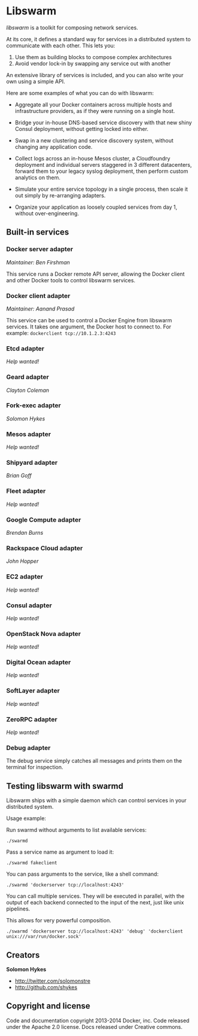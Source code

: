 # Libswarm

*libswarm* is a toolkit for composing network services.

At its core, it defines a standard way for services in a distributed system to communicate with each other. This lets you:

1. Use them as building blocks to compose complex architectures
2. Avoid vendor lock-in by swapping any service out with another

An extensive library of services is included, and you can also write your own using a simple API.

Here are some examples of what you can do with libswarm:

* Aggregate all your Docker containers across multiple hosts and infrastructure providers, as if they were running on a single host.

* Bridge your in-house DNS-based service discovery with that new shiny Consul deployment, without getting locked into either.

* Swap in a new clustering and service discovery system, without changing any application code.

* Collect logs across an in-house Mesos cluster, a Cloudfoundry deployment and individual servers staggered in 3 different datacenters, forward them to your legacy syslog deployment, then perform custom analytics on them.

* Simulate your entire service topology in a single process, then scale it out simply by re-arranging adapters.

* Organize your application as loosely coupled services from day 1, without over-engineering.

## Built-in services

### Docker server adapter

*Maintainer: Ben Firshman*

This service runs a Docker remote API server, allowing the Docker client and other Docker tools to control libswarm services.


### Docker client adapter

*Maintainer: Aanand Prasad*

This service can be used to control a Docker Engine from libswarm services. It takes one argument, the Docker host to connect to. For example: `dockerclient tcp://10.1.2.3:4243`

### Etcd adapter

*Help wanted!*

### Geard adapter

*Clayton Coleman*

### Fork-exec adapter

*Solomon Hykes*

### Mesos adapter

*Help wanted!*

### Shipyard adapter

*Brian Goff*

### Fleet adapter

*Help wanted!*

### Google Compute adapter

*Brendan Burns*

### Rackspace Cloud adapter

*John Hopper*

### EC2 adapter

*Help wanted!*

### Consul adapter

*Help wanted!*

### OpenStack Nova adapter

*Help wanted!*

### Digital Ocean adapter

*Help wanted!*

### SoftLayer adapter

*Help wanted!*

### ZeroRPC adapter

*Help wanted!*

### Debug adapter

The debug service simply catches all messages and prints them on the terminal for inspection.


## Testing libswarm with swarmd

Libswarm ships with a simple daemon which can control services in your distributed system.

Usage example:


Run swarmd without arguments to list available services:

```
./swarmd
```

Pass a service name as argument to load it:

```
./swarmd fakeclient
```

You can pass arguments to the service, like a shell command:

```
./swarmd 'dockerserver tcp://localhost:4243'
```

You can call multiple services. They will be executed in parallel, with the output
of each backend connected to the input of the next, just like unix pipelines.

This allows for very powerful composition.

```
./swarmd 'dockerserver tcp://localhost:4243' 'debug' 'dockerclient unix:///var/run/docker.sock'
```

## Creators

**Solomon Hykes**

- <http://twitter.com/solomonstre>
- <http://github.com/shykes>

## Copyright and license

Code and documentation copyright 2013-2014 Docker, inc. Code released under the Apache 2.0 license.
Docs released under Creative commons.
